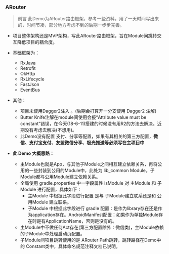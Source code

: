 ### ARouter

> 前言 此Demo为ARouter路由框架，参考一些资料，用了一天时间写出来的，时间节凑，部分地方考虑不到的后期一步步完善。

* 项目整体架构还是MVP架构，写此ARouter路由框架，旨在Module间跳转交互降低项目的耦合度。
* 基础框架为：
    * RxJava
    * Retrofit
    * OkHttp
    * RxLifecycle
    * FastJson
    * EventBus
* 其他：
    * 项目未使用Dagger2注入 。(后期会打算开一分支使用 Dagger2 注解)
    * Butter Knife注解在module间使用会报“Attribute value must be constant”错误，在今天(18-6-11)搭建的时候没有用R2的方法去解决。近期没有考虑去解决(不想用)。
    * 此Demo没有配置 支付、分享等配置，如果有其相关的第三方配置，**微信、支付宝支付、友盟微信分享、极光推送等必须写在主项目中**

* **此 Demo 大概思路：**
    * 主Module也就是App，与其他子Module之间相互建立依赖关系，再将公用的一些封装到公用的Module中，此处为 lib_common Module。子Module都与公用Module建立依赖关系。
    * 全局使用 gradle.properties 中一字段属性 isModule 对 主Module 和 子Module 进行配置，具体如下：
        * 主Module 中根据此字段进行配置 是与 子Module建立联系还是和 公用Module 建立联系。
        * 子Module 中根据此字段进行 gradle 配置：是作为library存在还是作为application存在。AndroidManifest配置：如果作为单独Module存在时是有ApplicationName，否则是没有的。
    * 主Module中不做任何Act存在(第三方配置除外：微信类)，主Module依赖的子Module中处理启动页配置。
    * 子Module间项目跳转使用的是 ARouter Path跳转，跳转路径在Demo中的 Constant类中，具体命名规范注释文档已说明。
